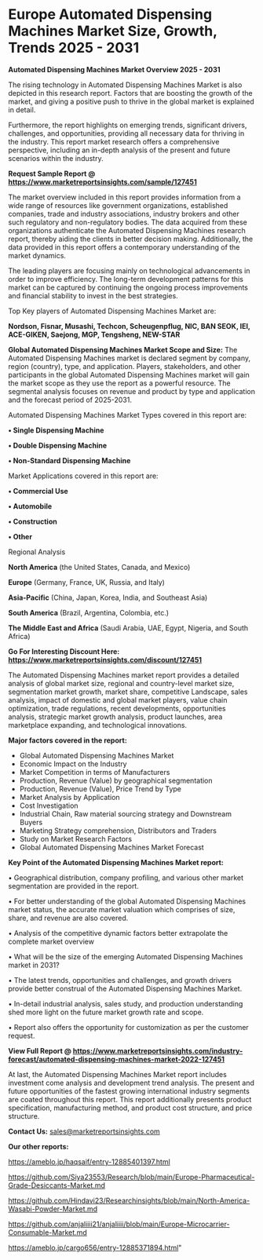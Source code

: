  # Europe Automated Dispensing Machines Market Size, Growth, Trends 2025 - 2031

<Strong> Automated Dispensing Machines Market Overview 2025 - 2031</strong>

The rising technology in Automated Dispensing Machines Market is also depicted in this research report. Factors that are boosting the growth of the market, and giving a positive push to thrive in the global market is explained in detail.

Furthermore, the report highlights on emerging trends, significant drivers, challenges, and opportunities, providing all necessary data for thriving in the industry. This report market research offers a comprehensive perspective, including an in-depth analysis of the present and future scenarios within the industry.

<strong>Request Sample Report @ <a href=https://www.marketreportsinsights.com/sample/127451>https://www.marketreportsinsights.com/sample/127451</a></strong>

The market overview included in this report provides information from a wide range of resources like government organizations, established companies, trade and industry associations, industry brokers and other such regulatory and non-regulatory bodies. The data acquired from these organizations authenticate the Automated Dispensing Machines research report, thereby aiding the clients in better decision making. Additionally, the data provided in this report offers a contemporary understanding of the market dynamics.

The leading players are focusing mainly on technological advancements in order to improve efficiency. The long-term development patterns for this market can be captured by continuing the ongoing process improvements and financial stability to invest in the best strategies.

Top Key players of Automated Dispensing Machines Market are:

<strong>Nordson, Fisnar, Musashi, Techcon, Scheugenpflug, NIC, BAN SEOK, IEI, ACE-GIKEN, Saejong, MGP, Tengsheng, NEW-STAR</strong>

<strong><b>Global Automated Dispensing Machines Market Scope and Size:</b></strong>
The Automated Dispensing Machines market is declared segment by company, region (country), type, and application. Players, stakeholders, and other participants in the global Automated Dispensing Machines market will gain the market scope as they use the report as a powerful resource. The segmental analysis focuses on revenue and product by type and application and the forecast period of 2025-2031.

Automated Dispensing Machines Market Types covered in this report are:

<strong>• Single Dispensing Machine

• Double Dispensing Machine

• Non-Standard Dispensing Machine</strong>

Market Applications covered in this report are:

<strong>• Commercial Use

• Automobile

• Construction

• Other</strong> 

Regional Analysis

<strong>North America</strong> (the United States, Canada, and Mexico)

<strong>Europe</strong> (Germany, France, UK, Russia, and Italy)

<strong>Asia-Pacific</strong> (China, Japan, Korea, India, and Southeast Asia)

<strong>South America</strong> (Brazil, Argentina, Colombia, etc.)

<strong>The Middle East and Africa</strong> (Saudi Arabia, UAE, Egypt, Nigeria, and South Africa)

<strong>Go For Interesting Discount Here: <a href=https://www.marketreportsinsights.com/discount/127451>https://www.marketreportsinsights.com/discount/127451</a></strong>

The Automated Dispensing Machines market report provides a detailed analysis of global market size, regional and country-level market size, segmentation market growth, market share, competitive Landscape, sales analysis, impact of domestic and global market players, value chain optimization, trade regulations, recent developments, opportunities analysis, strategic market growth analysis, product launches, area marketplace expanding, and technological innovations.

<strong><b>Major factors covered in the report:</b></strong>
<ul>
  <li>Global Automated Dispensing Machines Market </li>
  <li>Economic Impact on the Industry</li>
  <li>Market Competition in terms of Manufacturers</li>
  <li>Production, Revenue (Value) by geographical segmentation</li>
  <li>Production, Revenue (Value), Price Trend by Type</li>
  <li>Market Analysis by Application</li>
  <li>Cost Investigation</li>
  <li>Industrial Chain, Raw material sourcing strategy and Downstream Buyers</li>
  <li>Marketing Strategy comprehension, Distributors and Traders</li>
  <li>Study on Market Research Factors</li>
  <li>Global Automated Dispensing Machines Market Forecast</li>
</ul>

<strong><b>Key Point of the Automated Dispensing Machines Market report:</b></strong>

• Geographical distribution, company profiling, and various other market segmentation are provided in the report.

• For better understanding of the global Automated Dispensing Machines market status, the accurate market valuation which comprises of size, share, and revenue are also covered.

• Analysis of the competitive dynamic factors better extrapolate the complete market overview

• What will be the size of the emerging Automated Dispensing Machines market in 2031?

• The latest trends, opportunities and challenges, and growth drivers provide better construal of the Automated Dispensing Machines Market.

• In-detail industrial analysis, sales study, and production understanding shed more light on the future market growth rate and scope.

• Report also offers the opportunity for customization as per the customer request.

<strong><b>View Full Report @ <a href=https://www.marketreportsinsights.com/industry-forecast/automated-dispensing-machines-market-2022-127451>https://www.marketreportsinsights.com/industry-forecast/automated-dispensing-machines-market-2022-127451</a></b></strong>


At last, the Automated Dispensing Machines Market report includes investment come analysis and development trend analysis. The present and future opportunities of the fastest growing international industry segments are coated throughout this report. This report additionally presents product specification, manufacturing method, and product cost structure, and price structure.

<strong>Contact Us:</strong>
sales@marketreportsinsights.com

<strong>Our other reports:</strong>

<a href=https://ameblo.jp/haqsaif/entry-12885401397.html>https://ameblo.jp/haqsaif/entry-12885401397.html</a>

<a href=https://github.com/Siya23553/Research/blob/main/Europe-Pharmaceutical-Grade-Desiccants-Market.md>https://github.com/Siya23553/Research/blob/main/Europe-Pharmaceutical-Grade-Desiccants-Market.md</a>

<a href=https://github.com/Hindavi23/Researchinsights/blob/main/North-America-Wasabi-Powder-Market.md>https://github.com/Hindavi23/Researchinsights/blob/main/North-America-Wasabi-Powder-Market.md</a>

<a href=https://github.com/anjaliiii21/anjaliiii/blob/main/Europe-Microcarrier-Consumable-Market.md>https://github.com/anjaliiii21/anjaliiii/blob/main/Europe-Microcarrier-Consumable-Market.md</a>

<a href=https://ameblo.jp/cargo656/entry-12885371894.html>https://ameblo.jp/cargo656/entry-12885371894.html</a>"
